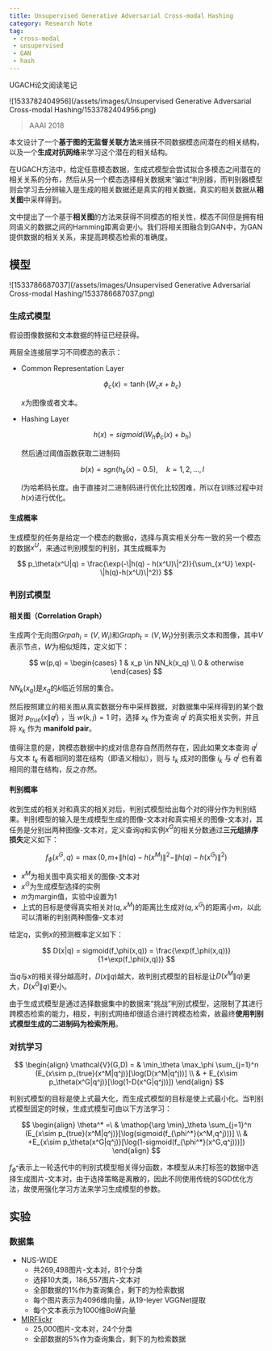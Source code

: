 ```yaml
---
title: Unsupervised Generative Adversarial Cross-modal Hashing
category: Research Note
tag: 
 - cross-modal
 - unsupervised
 - GAN
 - hash
---
```


UGACH论文阅读笔记


![1533782404956](/assets/images/Unsupervised Generative Adversarial Cross-modal Hashing/1533782404956.png)

> AAAI 2018

本文设计了一个**基于图的无监督关联方法**来捕获不同数据模态间潜在的相关结构，以及一个**生成对抗网络**来学习这个潜在的相关结构。

在UGACH方法中，给定任意模态数据，生成式模型会尝试拟合多模态之间潜在的相关关系的分布，然后从另一个模态选择相关数据来“骗过”判别器，而判别器模型则会学习去分辨输入是生成的相关数据还是真实的相关数据，真实的相关数据从**相关图**中采样得到。

文中提出了一个基于**相关图**的方法来获得不同模态的相关性，模态不同但是拥有相同语义的数据之间的Hamming距离会更小。我们将相关图融合到GAN中，为GAN提供数据的相关关系，来提高跨模态检索的准确度。

## 模型

![1533786687037](/assets/images/Unsupervised Generative Adversarial Cross-modal Hashing/1533786687037.png)

### 生成式模型

假设图像数据和文本数据的特征已经获得。

两层全连接层学习不同模态的表示：

* Common Representation Layer

  $$
  \phi_c(x) = \tanh(W_cx+b_c)
  $$

  $x$为图像或者文本。

* Hashing Layer

  $$
  h(x) = sigmoid(W_h\phi_c(x) + b_h)
  $$

  然后通过阈值函数获取二进制码

  $$
  b(x) = sgn(h_k(x) - 0.5), \quad k = 1,2,...,l
  $$

  $l$为哈希码长度。由于直接对二进制码进行优化比较困难，所以在训练过程中对$h(x)$进行优化。

#### 生成概率

生成模型的任务是给定一个模态的数据$q$，选择与真实相关分布一致的另一个模态的数据$x^U$，来通过判别模型的判别，其生成概率为

$$
p_\theta(x^U|q) = \frac{\exp(-\|h(q) - h(x^U)\|^2)}{\sum_{x^U} \exp(-\|h(q)-h(x^U)\|^2)}
$$

### 判别式模型

#### 相关图（Correlation Graph）

生成两个无向图$Grpah_i = (V, W_i)$和$Graph_t = (V, W_t)$分别表示文本和图像，其中$V$表示节点，$W$为相似矩阵，定义如下：

$$
w(p,q) = \begin{cases}
1 & x_p \in NN_k(x_q) \\
0 & otherwise
\end{cases}
$$

$NN_k(x_q)$是$x_q$的$k$临近邻居的集合。

然后按照建立的相关图从真实数据分布中采样数据，对数据集中采样得到的某个数据对 $p_{true}(x\|q^j)$ ，当 $w(k,j) = 1$ 时，选择 $x_k$ 作为查询 $q^j$ 的真实相关实例，并且将 $x_k$ 作为 **manifold pair**。

值得注意的是，跨模态数据中的成对信息存自然而然存在，因此如果文本查询 $q^j$ 与文本 $t_k$ 有着相同的潜在结构（即语义相似），则与 $t_k$ 成对的图像 $i_k$ 与 $q^j$ 也有着相同的潜在结构，反之亦然。

#### 判别概率

收到生成的相关对和真实的相关对后，判别式模型给出每个对的得分作为判别结果。判别模型的输入是生成模型生成的图像-文本对和真实相关的图像-文本对，其任务是分别出两种图像-文本对，定义查询$q$和实例$x^G$的相关分数通过**三元组排序损失**定义如下：

$$
f_\phi(x^G,q) = \max(0, m+\|h(q) - h(x^M)\|^2 - \|h(q) - h(x^G)\|^2)
$$

* $x^M$为相关图中真实相关的图像-文本对
* $x^G$为生成模型选择的实例
* $m$为margin值，实验中设置为1
* 上式的目标是使得真实相关对$(q,x^M)$的距离比生成对$(q,x^G)$的距离小$m$，以此可以清晰的判别两种图像-文本对

给定$q$，实例$x$的预测概率定义如下：

$$
D(x|q) = sigmoid(f_\phi(x,q)) = \frac{\exp(f_\phi(x,q))}{1+\exp(f_\phi(x,q))}
$$

当$q$与$x$的相关得分越高时，$D(x\|q)$越大，故判别式模型的目标是让$D(x^M\|q)$更大，$D(x^G\|q)$更小。

由于生成式模型是通过选择数据集中的数据来“挑战”判别式模型，这限制了其进行跨模态检索的能力，相反，判别式网络却很适合进行跨模态检索，故最终**使用判别式模型生成的二进制码为检索所用**。

### 对抗学习

$$
\begin{align}
\mathcal{V}(G,D) = & \min_\theta \max_\phi \sum_{j=1}^n (E_{x\sim p_{true}(x^M|q^j)}[\log(D(x^M|q^j))] \\
& + E_{x\sim p_\theta(x^G|q^j)}[\log(1-D(x^G|q^j))])
\end{align}
$$

判别式模型的目标是使上式最大化，而生成式模型的目标是使上式最小化。当判别式模型固定的时候，生成式模型可由以下方法学习：

$$
\begin{align}
\theta^* =\ & \mathop{\arg \min}_\theta \sum_{j=1}^n (E_{x\sim p_{true}(x^M|q^j)}[\log(sigmoid(f_{\phi^*}(x^M,q^j)))] \\
& +E_{x\sim p_\theta(x^G|q^j)}[\log(1-sigmoid(f_{\phi^*}(x^G,q^j)))])
\end{align}
$$

$f_{\phi^*}$表示上一轮迭代中的判别式模型相关得分函数，本模型从未打标签的数据中选择生成图片-文本对，由于选择策略是离散的，因此不同使用传统的SGD优化方法，故使用强化学习方法来学习生成模型的参数。

## 实验

### 数据集

* NUS-WIDE
  * 共269,498图片-文本对，81个分类
  * 选择10大类，186,557图片-文本对
  * 全部数据的1%作为查询集合，剩下的为检索数据
  * 每个图片表示为4096维向量，从19-leyer VGGNet提取
  * 每个文本表示为1000维BoW向量
* [MIRFlickr](http://press.liacs.nl/mirflickr)
  * 25,000图片-文本对，24个分类
  * 全部数据的5%作为查询集合，剩下的为检索数据
